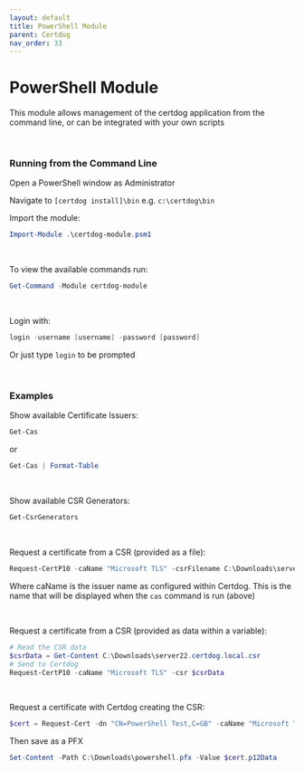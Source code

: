 ```yaml
---
layout: default
title: PowerShell Module
parent: Certdog
nav_order: 33
---
```


# PowerShell Module

This module allows management of the certdog application from the command line, or can be integrated with your own scripts 

<br>

### Running from the Command Line

Open a PowerShell window as Administrator  

Navigate to ``[certdog install]\bin`` e.g. ``c:\certdog\bin``

Import the module:

```powershell
Import-Module .\certdog-module.psm1
```

<br>

To view the available commands run:

```powershell
Get-Command -Module certdog-module
```

<br>

Login with:

```powershell
login -username [username] -password [password]
```

Or just type ``login`` to be prompted

<br>

### Examples

Show available Certificate Issuers:

```powershell
Get-Cas
```

or

```powershell
Get-Cas | Format-Table
```

<br>

Show available CSR Generators:

```powershell
Get-CsrGenerators
```

<br>

Request a certificate from a CSR (provided as a file):

```powershell
Request-CertP10 -caName "Microsoft TLS" -csrFilename C:\Downloads\server22.certdog.local.csr
```

Where caName is the issuer name as configured within Certdog. This is the name that will be displayed when the ``cas`` command is run (above)

<br>

Request a certificate from a CSR (provided as data within a variable):

```powershell
# Read the CSR data
$csrData = Get-Content C:\Downloads\server22.certdog.local.csr
# Send to Certdog
Request-CertP10 -caName "Microsoft TLS" -csr $csrData
```

<br>

Request a certificate with Certdog creating the CSR:

```powershell
$cert = Request-Cert -dn "CN=PowerShell Test,C=GB" -caName "Microsoft TLS" -csrGeneratorName "RSA 2048 Generator" -p12Password "password"
```

Then save as a PFX

```powershell
Set-Content -Path C:\Downloads\powershell.pfx -Value $cert.p12Data
```



